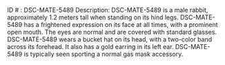 ID # : DSC-MATE-5489
Description: DSC-MATE-5489 is a male rabbit, approximately 1.2 meters tall when standing on its hind legs. DSC-MATE-5489 has a frightened expression on its face at all times, with a prominent open mouth. The eyes are normal and are covered with standard glasses. DSC-MATE-5489 wears a bucket hat on its head, with a two-color band across its forehead. It also has a gold earring in its left ear. DSC-MATE-5489 is typically seen sporting a normal gas mask accessory.